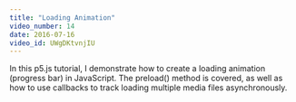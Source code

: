 ```yaml
---
title: "Loading Animation"
video_number: 14
date: 2016-07-16
video_id: UWgDKtvnjIU
---
```


In this p5.js tutorial, I demonstrate how to create a loading animation (progress bar) in JavaScript.  The preload() method is covered, as well as how to use callbacks to track loading multiple media files asynchronously.

